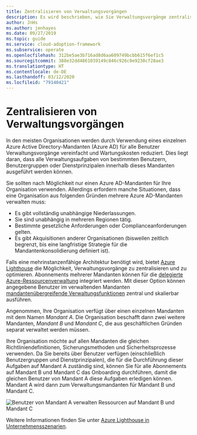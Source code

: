 ```yaml
---
title: Zentralisieren von Verwaltungsvorgängen
description: Es wird beschrieben, wie Sie Verwaltungsvorgänge zentralisieren, indem Sie für alle Benutzer nur einen Azure Active Directory-Mandanten verwenden. Mit der zentralisierten Verwaltung werden Verwaltungsvorgänge vereinfacht und Wartungskosten reduziert.
author: JnHs
ms.author: jenhayes
ms.date: 09/27/2019
ms.topic: guide
ms.service: cloud-adoption-framework
ms.subservice: operate
ms.openlocfilehash: 312be5ae3b716ad8d6aa609749bcbb615f6ef1c5
ms.sourcegitcommit: 388e32dd4861039149c846c926c0e9230cf28ae3
ms.translationtype: HT
ms.contentlocale: de-DE
ms.lasthandoff: 03/12/2020
ms.locfileid: "79140421"
---
```

<!-- cSpell:ignore jenhayes -->

# <a name="centralize-management-operations"></a>Zentralisieren von Verwaltungsvorgängen

In den meisten Organisationen werden durch Verwendung eines einzelnen Azure Active Directory-Mandanten (Azure AD) für alle Benutzer Verwaltungsvorgänge vereinfacht und Wartungskosten reduziert. Dies liegt daran, dass alle Verwaltungsaufgaben von bestimmten Benutzern, Benutzergruppen oder Dienstprinzipalen innerhalb dieses Mandanten ausgeführt werden können.

Sie sollten nach Möglichkeit nur einen Azure AD-Mandanten für Ihre Organisation verwenden. Allerdings erfordern manche Situationen, dass eine Organisation aus folgenden Gründen mehrere Azure AD-Mandanten verwalten muss:

- Es gibt vollständig unabhängige Niederlassungen.
- Sie sind unabhängig in mehreren Regionen tätig.
- Bestimmte gesetzliche Anforderungen oder Complianceanforderungen gelten.
- Es gibt Akquisitionen anderer Organisationen (bisweilen zeitlich begrenzt, bis eine langfristige Strategie für die Mandantenkonsolidierung definiert ist).

Falls eine mehrinstanzenfähige Architektur benötigt wird, bietet [Azure Lighthouse](https://docs.microsoft.com/azure/lighthouse/overview) die Möglichkeit, Verwaltungsvorgänge zu zentralisieren und zu optimieren. Abonnements mehrerer Mandanten können für die [delegierte Azure-Ressourcenverwaltung](https://docs.microsoft.com/azure/lighthouse/concepts/azure-delegated-resource-management) integriert werden. Mit dieser Option können angegebene Benutzer im verwaltenden Mandanten [mandantenübergreifende Verwaltungsfunktionen](https://docs.microsoft.com/azure/lighthouse/concepts/cross-tenant-management-experience) zentral und skalierbar ausführen.

Angenommen, Ihre Organisation verfügt über einen einzelnen Mandanten mit dem Namen *Mandant A*. Die Organisation beschafft dann zwei weitere Mandanten, *Mandant B* und *Mandant C*, die aus geschäftlichen Gründen separat verwaltet werden müssen.

Ihre Organisation möchte auf allen Mandanten die gleichen Richtliniendefinitionen, Sicherungsmethoden und Sicherheitsprozesse verwenden. Da Sie bereits über Benutzer verfügen (einschließlich Benutzergruppen und Dienstprinzipalen), die für die Durchführung dieser Aufgaben auf Mandant A zuständig sind, können Sie für alle Abonnements auf Mandant B und Mandant C das Onboarding durchführen, damit die gleichen Benutzer von Mandant A diese Aufgaben erledigen können. Mandant A wird dann zum Verwaltungsmandanten für Mandant B und Mandant C.

![Benutzer von Mandant A verwalten Ressourcen auf Mandant B und Mandant C](../_images/manage/enterprise-azure-lighthouse.jpg)

Weitere Informationen finden Sie unter [Azure Lighthouse in Unternehmensszenarien](https://docs.microsoft.com/azure/lighthouse/concepts/enterprise).
